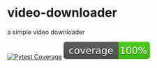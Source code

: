 # video-downloader
a simple video downloader

[![Pytest Coverage](https://github.com/GussSoares/video-downloader/actions/workflows/pytest.yml/badge.svg)](https://github.com/GussSoares/video-downloader/actions/workflows/pytest.yml)
[![coverage](./coverage.svg?style=for-the-badge)](https://github.com/GussSoares/video-downloader/actions/workflows/pytest.yml)
